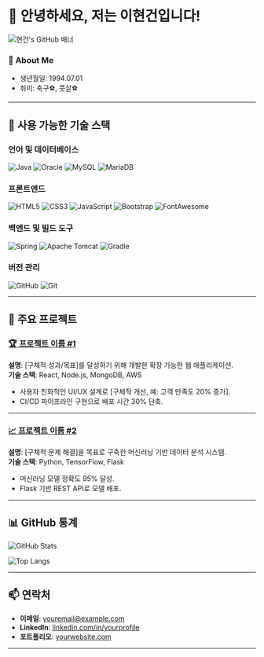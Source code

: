 # 👋 안녕하세요, 저는 이현건입니다!

![현건's GitHub 배너](https://your-image-link.com) <!-- 배너 이미지 링크 -->

### 👤 **About Me**
- 생년월일: 1994.07.01  
- 취미: 축구⚽, 풋살⚽  
---

## 🔧 사용 가능한 기술 스택

### **언어 및 데이터베이스**
![Java](https://img.shields.io/badge/Java-007396?style=for-the-badge&logo=java&logoColor=white)
![Oracle](https://img.shields.io/badge/Oracle-F80000?style=for-the-badge&logo=oracle&logoColor=white)
![MySQL](https://img.shields.io/badge/MySQL-4479A1?style=for-the-badge&logo=mysql&logoColor=white)
![MariaDB](https://img.shields.io/badge/MariaDB-003545?style=for-the-badge&logo=mariadb&logoColor=white)

### **프론트엔드**
![HTML5](https://img.shields.io/badge/HTML5-E34F26?style=for-the-badge&logo=html5&logoColor=white)
![CSS3](https://img.shields.io/badge/CSS3-1572B6?style=for-the-badge&logo=css3&logoColor=white)
![JavaScript](https://img.shields.io/badge/JavaScript-F7DF1E?style=for-the-badge&logo=javascript&logoColor=black)
![Bootstrap](https://img.shields.io/badge/Bootstrap-7952B3?style=for-the-badge&logo=bootstrap&logoColor=white)
![FontAwesome](https://img.shields.io/badge/FontAwesome-528DD7?style=for-the-badge&logo=fontawesome&logoColor=white)

### **백엔드 및 빌드 도구**
![Spring](https://img.shields.io/badge/Spring-6DB33F?style=for-the-badge&logo=spring&logoColor=white)
![Apache Tomcat](https://img.shields.io/badge/Apache_Tomcat-F8DC75?style=for-the-badge&logo=apache-tomcat&logoColor=black)
![Gradle](https://img.shields.io/badge/Gradle-02303A?style=for-the-badge&logo=gradle&logoColor=white)

### **버전 관리**
![GitHub](https://img.shields.io/badge/GitHub-181717?style=for-the-badge&logo=github&logoColor=white)
![Git](https://img.shields.io/badge/Git-F05032?style=for-the-badge&logo=git&logoColor=white)


---

## 📌 주요 프로젝트

### [🏆 프로젝트 이름 #1](https://github.com/username/project1)
**설명**: [구체적 성과/목표]를 달성하기 위해 개발한 확장 가능한 웹 애플리케이션.  
**기술 스택**: React, Node.js, MongoDB, AWS  
- 사용자 친화적인 UI/UX 설계로 [구체적 개선, 예: 고객 만족도 20% 증가].  
- CI/CD 파이프라인 구현으로 배포 시간 30% 단축.

---

### [📈 프로젝트 이름 #2](https://github.com/username/project2)
**설명**: [구체적 문제 해결]을 목표로 구축한 머신러닝 기반 데이터 분석 시스템.  
**기술 스택**: Python, TensorFlow, Flask  
- 머신러닝 모델 정확도 95% 달성.  
- Flask 기반 REST API로 모델 배포.

---

## 📊 GitHub 통계
![GitHub Stats](https://github-readme-stats.vercel.app/api?username=dlgusrjs940701&show_icons=true&theme=default)

![Top Langs](https://github-readme-stats.vercel.app/api/top-langs/?username=dlgusrjs940701&layout=compact&theme=radical)

---

## 📫 연락처
- **이메일**: [youremail@example.com](mailto:youremail@example.com)  
- **LinkedIn**: [linkedin.com/in/yourprofile](https://linkedin.com/in/yourprofile)
- **포트폴리오**: [yourwebsite.com](https://yourwebsite.com)

---




<!--
**dlgusrjs940701/dlgusrjs940701** is a ✨ _special_ ✨ repository because its `README.md` (this file) appears on your GitHub profile.

Here are some ideas to get you started:

- 🔭 I’m currently working on ...
- 🌱 I’m currently learning ...
- 👯 I’m looking to collaborate on ...
- 🤔 I’m looking for help with ...
- 💬 Ask me about ...
- 📫 How to reach me: ...
- 😄 Pronouns: ...
- ⚡ Fun fact: ...
-->



